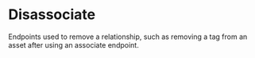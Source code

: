 # Disassociate

Endpoints used to remove a relationship, such as removing a tag from an asset after using an associate endpoint.
